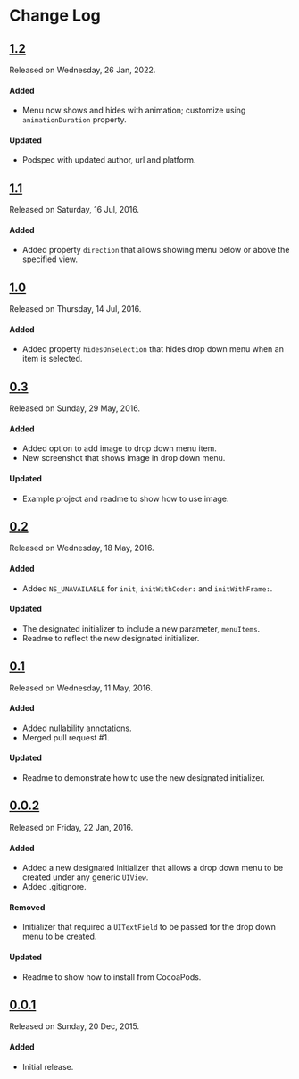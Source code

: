 # Change Log

## [1.2](https://github.com/sdpjswl/ASJDropDownMenu/releases/tag/1.2)
Released on Wednesday, 26 Jan, 2022.

#### Added
* Menu now shows and hides with animation; customize using `animationDuration` property.

#### Updated
* Podspec with updated author, url and platform.

## [1.1](https://github.com/sdpjswl/ASJDropDownMenu/releases/tag/1.1)
Released on Saturday, 16 Jul, 2016.

#### Added
* Added property `direction` that allows showing menu below or above the specified view.

## [1.0](https://github.com/sdpjswl/ASJDropDownMenu/releases/tag/1.0)
Released on Thursday, 14 Jul, 2016.

#### Added
* Added property `hidesOnSelection` that hides drop down menu when an item is selected.

## [0.3](https://github.com/sdpjswl/ASJDropDownMenu/releases/tag/0.3)
Released on Sunday, 29 May, 2016.

#### Added
* Added option to add image to drop down menu item.
* New screenshot that shows image in drop down menu.

#### Updated
* Example project and readme to show how to use image.

## [0.2](https://github.com/sdpjswl/ASJDropDownMenu/releases/tag/0.2)
Released on Wednesday, 18 May, 2016.

#### Added
* Added `NS_UNAVAILABLE` for `init`, `initWithCoder:` and `initWithFrame:`.

#### Updated
* The designated initializer to include a new parameter, `menuItems`.
* Readme to reflect the new designated initializer.

## [0.1](https://github.com/sdpjswl/ASJDropDownMenu/releases/tag/0.1)
Released on Wednesday, 11 May, 2016.

#### Added
* Added nullability annotations.
* Merged pull request #1.

#### Updated
* Readme to demonstrate how to use the new designated initializer.

## [0.0.2](https://github.com/sdpjswl/ASJDropDownMenu/releases/tag/0.0.2)
Released on Friday, 22 Jan, 2016.

#### Added
* Added a new designated initializer that allows a drop down menu to be created under any generic `UIView`.
* Added .gitignore.

#### Removed
* Initializer that required a `UITextField` to be passed for the drop down menu to be created.

#### Updated
* Readme to show how to install from CocoaPods.

## [0.0.1](https://github.com/sdpjswl/ASJDropDownMenu/releases/tag/0.0.1)
Released on Sunday, 20 Dec, 2015.

#### Added
* Initial release.
